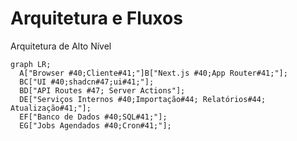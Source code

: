 # Arquitetura e Fluxos

Arquitetura de Alto Nível
```mermaid title="Arquitetura de Alto Nível" type="diagram"
graph LR;
  A["Browser #40;Cliente#41;"]B["Next.js #40;App Router#41;"];
  BC["UI #40;shadcn#47;ui#41;"];
  BD["API Routes #47; Server Actions"];
  DE["Serviços Internos #40;Importação#44; Relatórios#44; Atualização#41;"];
  EF["Banco de Dados #40;SQL#41;"];
  EG["Jobs Agendados #40;Cron#41;"];
